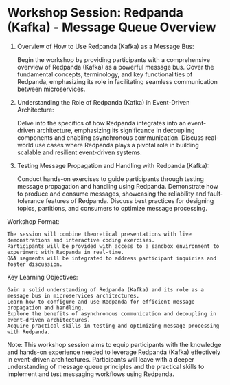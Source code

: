 # Workshop Session: Redpanda (Kafka) - Message Queue Overview

1. Overview of How to Use Redpanda (Kafka) as a Message Bus:

    Begin the workshop by providing participants with a comprehensive overview of Redpanda (Kafka) as a powerful message bus.
    Cover the fundamental concepts, terminology, and key functionalities of Redpanda, emphasizing its role in facilitating seamless communication between microservices.

2. Understanding the Role of Redpanda (Kafka) in Event-Driven Architecture:

    Delve into the specifics of how Redpanda integrates into an event-driven architecture, emphasizing its significance in decoupling components and enabling asynchronous communication.
    Discuss real-world use cases where Redpanda plays a pivotal role in building scalable and resilient event-driven systems.

3. Testing Message Propagation and Handling with Redpanda (Kafka):

    Conduct hands-on exercises to guide participants through testing message propagation and handling using Redpanda.
    Demonstrate how to produce and consume messages, showcasing the reliability and fault-tolerance features of Redpanda.
    Discuss best practices for designing topics, partitions, and consumers to optimize message processing.

Workshop Format:

    The session will combine theoretical presentations with live demonstrations and interactive coding exercises.
    Participants will be provided with access to a sandbox environment to experiment with Redpanda in real-time.
    Q&A segments will be integrated to address participant inquiries and foster discussion.

Key Learning Objectives:

    Gain a solid understanding of Redpanda (Kafka) and its role as a message bus in microservices architectures.
    Learn how to configure and use Redpanda for efficient message propagation and handling.
    Explore the benefits of asynchronous communication and decoupling in event-driven architectures.
    Acquire practical skills in testing and optimizing message processing with Redpanda.

Note: This workshop session aims to equip participants with the knowledge and hands-on experience needed to leverage Redpanda (Kafka) effectively in event-driven architectures. Participants will leave with a deeper understanding of message queue principles and the practical skills to implement and test messaging workflows using Redpanda.